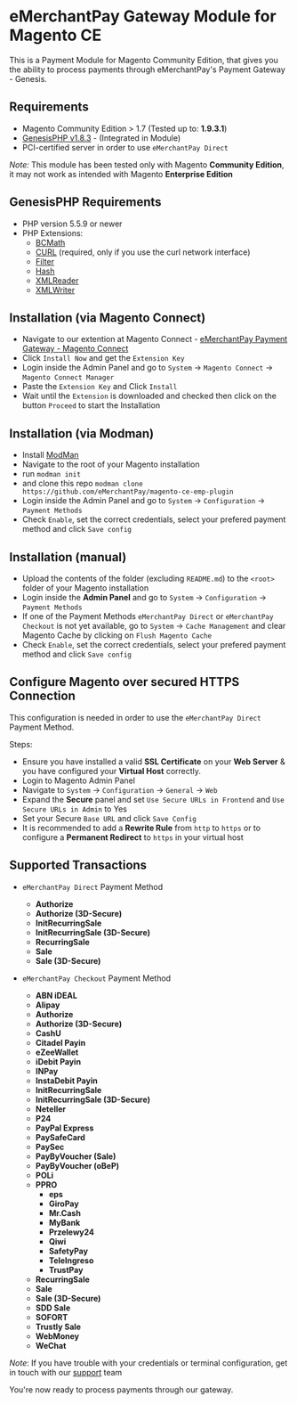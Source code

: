 eMerchantPay Gateway Module for Magento CE
=============================

This is a Payment Module for Magento Community Edition, that gives you the ability to process payments through eMerchantPay's Payment Gateway - Genesis.

Requirements
------------

* Magento Community Edition > 1.7 (Tested up to: __1.9.3.1__)
* [GenesisPHP v1.8.3](https://github.com/GenesisGateway/genesis_php/releases/tag/1.8.3) - (Integrated in Module)
* PCI-certified server in order to use ```eMerchantPay Direct```

*Note:* This module has been tested only with Magento __Community Edition__, it may not work
as intended with Magento __Enterprise Edition__

GenesisPHP Requirements
------------

* PHP version 5.5.9 or newer
* PHP Extensions:
    * [BCMath](https://php.net/bcmath)
    * [CURL](https://php.net/curl) (required, only if you use the curl network interface)
    * [Filter](https://php.net/filter)
    * [Hash](https://php.net/hash)
    * [XMLReader](https://php.net/xmlreader)
    * [XMLWriter](https://php.net/xmlwriter)

Installation (via Magento Connect)
---------------------

* Navigate to our extention at Magento Connect - [eMerchantPay Payment Gateway - Magento Connect]
* Click ```Install Now``` and get the ```Extension Key```
* Login inside the Admin Panel and go to ```System``` -> ```Magento Connect``` -> ```Magento Connect Manager```
* Paste the ```Extension Key``` and Click ```Install```
* Wait until the ```Extension``` is downloaded and checked then click on the button ```Proceed``` to start the Installation

Installation (via Modman)
---------------------

* Install [ModMan]
* Navigate to the root of your Magento installation
* run ```modman init```
* and clone this repo ```modman clone https://github.com/eMerchantPay/magento-ce-emp-plugin```
* Login inside the Admin Panel and go to ```System``` -> ```Configuration``` -> ```Payment Methods```
* Check ```Enable```, set the correct credentials, select your prefered payment method and click ```Save config```

Installation (manual)
---------------------

* Upload the contents of the folder (excluding ```README.md```) to the ```<root>``` folder of your Magento installation
* Login inside the __Admin Panel__ and go to ```System``` -> ```Configuration``` -> ```Payment Methods```
* If one of the Payment Methods ```eMerchantPay Direct``` or ```eMerchantPay Checkout``` is not yet available, 
  go to  ```System``` -> ```Cache Management``` and clear Magento Cache by clicking on ```Flush Magento Cache```
* Check ```Enable```, set the correct credentials, select your prefered payment method and click ```Save config```

Configure Magento over secured HTTPS Connection
---------------------
This configuration is needed in order to use the ```eMerchantPay Direct``` Payment Method.

Steps:
* Ensure you have installed a valid __SSL Certificate__ on your __Web Server__ & you have configured your __Virtual Host__ correctly.
* Login to Magento Admin Panel
* Navigate to ```System``` -> ```Configuration``` -> ```General``` -> ```Web```
* Expand the __Secure__ panel and set ```Use Secure URLs in Frontend``` and ```Use Secure URLs in Admin``` to Yes
* Set your Secure ```Base URL``` and click ```Save Config```
* It is recommended to add a __Rewrite Rule__ from ```http``` to ```https``` or to configure a __Permanent Redirect__ to ```https``` in your virtual host

Supported Transactions
---------------------
* ```eMerchantPay Direct``` Payment Method
	* __Authorize__
	* __Authorize (3D-Secure)__
	* __InitRecurringSale__
	* __InitRecurringSale (3D-Secure)__
	* __RecurringSale__
	* __Sale__
	* __Sale (3D-Secure)__

* ```eMerchantPay Checkout``` Payment Method
    * __ABN iDEAL__
    * __Alipay__
    * __Authorize__
    * __Authorize (3D-Secure)__
    * __CashU__
    * __Citadel Payin__
    * __eZeeWallet__
    * __iDebit Payin__
    * __INPay__
    * __InstaDebit Payin__
    * __InitRecurringSale__
	* __InitRecurringSale (3D-Secure)__
    * __Neteller__
    * __P24__
    * __PayPal Express__
    * __PaySafeCard__
    * __PaySec__
    * __PayByVoucher (Sale)__
    * __PayByVoucher (oBeP)__
    * __POLi__
    * __PPRO__
    	* __eps__
    	* __GiroPay__
    	* __Mr.Cash__
    	* __MyBank__
    	* __Przelewy24__
    	* __Qiwi__
    	* __SafetyPay__
    	* __TeleIngreso__
    	* __TrustPay__
    * __RecurringSale__
    * __Sale__
    * __Sale (3D-Secure)__
    * __SDD Sale__
    * __SOFORT__
    * __Trustly Sale__
    * __WebMoney__
    * __WeChat__

_Note_: If you have trouble with your credentials or terminal configuration, get in touch with our [support] team

You're now ready to process payments through our gateway.

[ModMan]: https://github.com/colinmollenhour/modman
[eMerchantPay Payment Gateway - Magento Connect]: https://www.magentocommerce.com/magento-connect/catalog/product/view/id/31438/s/emerchantpay-payment-gateway/
[support]: mailto:tech-support@emerchantpay.net
